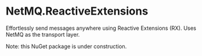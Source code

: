 # NetMQ.ReactiveExtensions
Effortlessly send messages anywhere using Reactive Extensions (RX). Uses NetMQ as the transport layer.

Note: this NuGet package is under construction.
